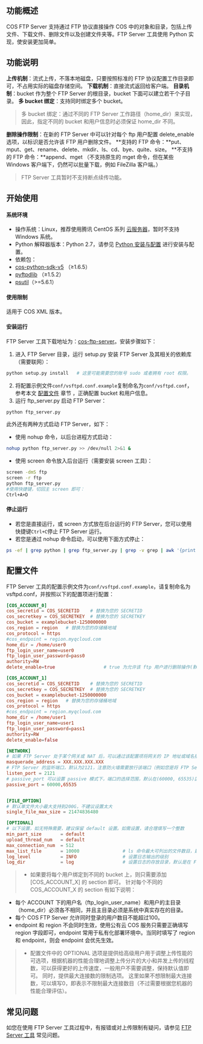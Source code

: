 ## 功能概述

COS FTP Server 支持通过 FTP 协议直接操作 COS 中的对象和目录，包括上传文件、下载文件、删除文件以及创建文件夹等。FTP Server 工具使用 Python 实现，使安装更加简单。

## 功能说明

**上传机制**：流式上传，不落本地磁盘，只要按照标准的 FTP 协议配置工作目录即可，不占用实际的磁盘存储空间。
**下载机制**：直接流式返回给客户端。
**目录机制**：bucket 作为整个 FTP Server 的根目录，bucket 下面可以建立若干个子目录。
**多 bucket 绑定**：支持同时绑定多个 bucket。
>多 bucket 绑定：通过不同的 FTP Server 工作路径（home_dir）来实现，因此，指定不同的 bucket 和用户信息时必须保证 home_dir 不同。

**删除操作限制**：在新的 FTP Server 中可以针对每个 ftp 用户配置 delete_enable 选项，以标识是否允许该 FTP 用户删除文件。
**支持的 FTP 命令：**put、mput、get、rename、delete、mkdir、ls、cd、bye、quite、size。
**不支持的 FTP 命令：**append、mget （不支持原生的 mget 命令，但在某些 Windows 客户端下，仍然可以批量下载，例如 FileZilla 客户端。）

>FTP Server 工具暂时不支持断点续传功能。

## 开始使用

#### 系统环境

- 操作系统：Linux，推荐使用腾讯 CentOS 系列 [云服务器](https://cloud.tencent.com/document/product/213)，暂时不支持 Windows 系统。
- Python 解释器版本：Python 2.7，请参见 [Python 安装与配置](https://intl.cloud.tencent.com/document/product/436/10866) 进行安装与配置。
- 依赖包：
 - [cos-python-sdk-v5](https://pypi.org/project/cos-python-sdk-v5/) （≥1.6.5）
 - [pyftpdlib](https://pypi.org/project/pyftpdlib/) （≥1.5.2）
 - [psutil](https://pypi.org/project/psutil/)（>=5.6.1）


#### 使用限制

适用于 COS XML 版本。

#### 安装运行

FTP Server 工具下载地址为：[cos-ftp-server](https://github.com/tencentyun/cos-ftp-server-V5)。安装步骤如下：

1. 进入 FTP Server 目录，运行 setup.py 安装 FTP Server 及其相关的依赖库（需要联网）：
```bash
python setup.py install   # 这里可能需要您的账号 sudo 或者拥有 root 权限。
```
2. 将配置示例文件`conf/vsftpd.conf.example`复制命名为`conf/vsftpd.conf`，参考本文 [配置文件](#conf) 章节 ，正确配置 bucket 和用户信息。
3. 运行 ftp_server.py 启动 FTP Server：
```bash
python ftp_server.py
```
此外还有两种方式启动 FTP Server，如下：
 - 使用 nohup 命令，以后台进程方式启动：
```bash
nohup python ftp_server.py >> /dev/null 2>&1 &
```
 - 使用 screen 命令放入后台运行（需要安装 screen 工具)：
```bash
screen -dmS ftp
screen -r ftp
python ftp_server.py
#使用快捷键，切回主 screen 即可：
Ctrl+A+D 
```

#### 停止运行

- 若您是直接运行，或 screen 方式放在后台运行的 FTP Server，您可以使用快捷键`Ctrl+C`停止 FTP Server 运行。 
- 若您是通过 nohup 命令启动，可以使用下面方式停止：
```bash
ps -ef | grep python | grep ftp_server.py | grep -v grep | awk '{print $2}' | xargs -I{} kill {}
```


<a id="conf"></a>
## 配置文件

FTP Server 工具的配置示例文件为`conf/vsftpd.conf.example`，请复制命名为 vsftpd.conf，并按照以下的配置项进行配置：
```conf
[COS_ACCOUNT_0]
cos_secretid = COS_SECRETID    # 替换为您的 SECRETID
cos_secretkey = COS_SECRETKEY  # 替换为您的 SECRETKEY
cos_bucket = examplebucket-1250000000
cos_region = region   # 替换为您的存储桶地域
cos_protocol = https
#cos_endpoint = region.myqcloud.com
home_dir = /home/user0
ftp_login_user_name=user0
ftp_login_user_password=pass0
authority=RW
delete_enable=true					# true 为允许该 ftp 用户进行删除操作(默认)，false 为禁止该用户进行删除操作

[COS_ACCOUNT_1]
cos_secretid = COS_SECRETID    # 替换为您的 SECRETID
cos_secretkey = COS_SECRETKEY  # 替换为您的 SECRETKEY
cos_bucket = examplebucket-1250000000
cos_region = region   # 替换为您的存储桶地域
cos_protocol = https
#cos_endpoint = region.myqcloud.com
home_dir = /home/user1
ftp_login_user_name=user1
ftp_login_user_password=pass1
authority=RW
delete_enable=false

[NETWORK]
# 如果 FTP Server 处于某个网关或 NAT 后，可以通过该配置项将网关的 IP 地址或域名指定给 FTP
masquerade_address = XXX.XXX.XXX.XXX
# FTP Server 的监听端口，默认为2121，注意防火墙需要放行该端口（例如您是将 FTP Server 工具部署在腾讯云 CVM，则需要在 CVM 安全组放行该端口）
listen_port = 2121			
# passive_port 可以设置 passive 模式下，端口的选择范围，默认在(60000, 65535)区间上选择，注意防火墙（例如 CVM 安全组）需要放行此区间端口
passive_port = 60000,65535      


[FILE_OPTION]
# 默认单文件大小最大支持到200G，不建议设置太大
single_file_max_size = 21474836480

[OPTIONAL]
# 以下设置，如无特殊需要，建议保留 default 设置。如需设置，请合理填写一个整数
min_part_size       = default
upload_thread_num   = default
max_connection_num  = 512
max_list_file       = 10000                # ls 命令最大可列出的文件数目，建议不要设置太大，否则 ls 命令延时会很高
log_level           = INFO                 # 设置日志输出的级别
log_dir             = log                  # 设置日志的存放目录，默认是在 FTP Server 目录下的 log 目录中
```


>
>- 如果要将每个用户绑定到不同的 bucket 上，则只需要添加 [COS_ACCOUNT_X] 的 section 即可。
针对每个不同的 COS_ACCOUNT_X 的 section 有如下说明：
 - 每个 ACCOUNT 下的用户名（ftp_login_user_name）和用户的主目录（home_dir）必须各不相同，并且主目录必须是系统中真实存在的目录。
 - 每个 COS FTP Server 允许同时登录的用户数目不能超过100。
 - endpoint 和 region 不会同时生效，使用公有云 COS 服务只需要正确填写 region 字段即可，endpoint 常用于私有化部署环境中。当同时填写了 region 和 endpoint，则会 endpoint 会优先生效。
>- 配置文件中的 OPTIONAL 选项是提供给高级用户用于调整上传性能的可选项，根据机器的性能合理地调整上传分片的大小和并发上传的线程数，可以获得更好的上传速度，一般用户不需要调整，保持默认值即可。
同时，提供最大连接数的限制选项。 这里如果不想限制最大连接数，可以填写0，即表示不限制最大连接数目（不过需要根据您机器的性能合理评估）。


## 常见问题
如您在使用 FTP Server 工具过程中，有报错或对上传限制有疑问，请参见 [FTP Server 工具](https://intl.cloud.tencent.com/document/product/436/30588) 常见问题。
